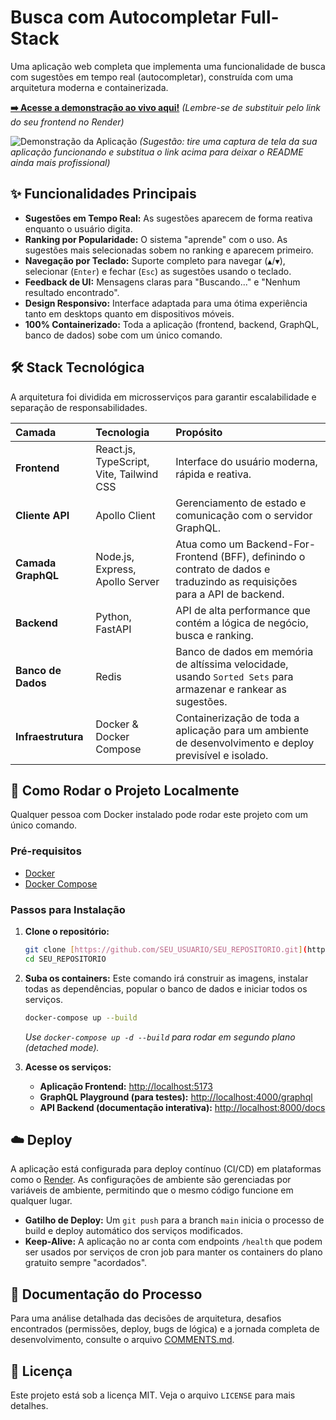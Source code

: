 # Busca com Autocompletar Full-Stack

Uma aplicação web completa que implementa uma funcionalidade de busca com sugestões em tempo real (autocompletar), construída com uma arquitetura moderna e containerizada.

**[➡️ Acesse a demonstração ao vivo aqui!](https://SEU-LINK-DO-FRONTEND.onrender.com)**
*(Lembre-se de substituir pelo link do seu frontend no Render)*

![Demonstração da Aplicação](https://i.imgur.com/image_dff271.png)
*(Sugestão: tire uma captura de tela da sua aplicação funcionando e substitua o link acima para deixar o README ainda mais profissional)*

## ✨ Funcionalidades Principais

- **Sugestões em Tempo Real:** As sugestões aparecem de forma reativa enquanto o usuário digita.
- **Ranking por Popularidade:** O sistema "aprende" com o uso. As sugestões mais selecionadas sobem no ranking e aparecem primeiro.
- **Navegação por Teclado:** Suporte completo para navegar (`▲`/`▼`), selecionar (`Enter`) e fechar (`Esc`) as sugestões usando o teclado.
- **Feedback de UI:** Mensagens claras para "Buscando..." e "Nenhum resultado encontrado".
- **Design Responsivo:** Interface adaptada para uma ótima experiência tanto em desktops quanto em dispositivos móveis.
- **100% Containerizado:** Toda a aplicação (frontend, backend, GraphQL, banco de dados) sobe com um único comando.

## 🛠️ Stack Tecnológica

A arquitetura foi dividida em microsserviços para garantir escalabilidade e separação de responsabilidades.

| Camada          | Tecnologia                         | Propósito                                                                                                            |
| :-------------- | :--------------------------------- | :------------------------------------------------------------------------------------------------------------------- |
| **Frontend** | React.js, TypeScript, Vite, Tailwind CSS | Interface do usuário moderna, rápida e reativa.                                                                      |
| **Cliente API** | Apollo Client                      | Gerenciamento de estado e comunicação com o servidor GraphQL.                                                          |
| **Camada GraphQL**| Node.js, Express, Apollo Server      | Atua como um Backend-For-Frontend (BFF), definindo o contrato de dados e traduzindo as requisições para a API de backend. |
| **Backend** | Python, FastAPI                    | API de alta performance que contém a lógica de negócio, busca e ranking.                                               |
| **Banco de Dados**| Redis                              | Banco de dados em memória de altíssima velocidade, usando `Sorted Sets` para armazenar e rankear as sugestões.         |
| **Infraestrutura**| Docker & Docker Compose            | Containerização de toda a aplicação para um ambiente de desenvolvimento e deploy previsível e isolado.                 |

## 🚀 Como Rodar o Projeto Localmente

Qualquer pessoa com Docker instalado pode rodar este projeto com um único comando.

### Pré-requisitos
- [Docker](https://www.docker.com/get-started/)
- [Docker Compose](https://docs.docker.com/compose/install/)

### Passos para Instalação

1.  **Clone o repositório:**
    ```bash
    git clone [https://github.com/SEU_USUARIO/SEU_REPOSITORIO.git](https://github.com/SEU_USUARIO/SEU_REPOSITORIO.git)
    cd SEU_REPOSITORIO
    ```

2.  **Suba os containers:**
    Este comando irá construir as imagens, instalar todas as dependências, popular o banco de dados e iniciar todos os serviços.
    ```bash
    docker-compose up --build
    ```
    *Use `docker-compose up -d --build` para rodar em segundo plano (detached mode).*

3.  **Acesse os serviços:**
    - **Aplicação Frontend:** [http://localhost:5173](http://localhost:5173)
    - **GraphQL Playground (para testes):** [http://localhost:4000/graphql](http://localhost:4000/graphql)
    - **API Backend (documentação interativa):** [http://localhost:8000/docs](http://localhost:8000/docs)

## ☁️ Deploy

A aplicação está configurada para deploy contínuo (CI/CD) em plataformas como o [Render](https://render.com). As configurações de ambiente são gerenciadas por variáveis de ambiente, permitindo que o mesmo código funcione em qualquer lugar.

- **Gatilho de Deploy:** Um `git push` para a branch `main` inicia o processo de build e deploy automático dos serviços modificados.
- **Keep-Alive:** A aplicação no ar conta com endpoints `/health` que podem ser usados por serviços de cron job para manter os containers do plano gratuito sempre "acordados".

## 📝 Documentação do Processo

Para uma análise detalhada das decisões de arquitetura, desafios encontrados (permissões, deploy, bugs de lógica) e a jornada completa de desenvolvimento, consulte o arquivo [COMMENTS.md](COMMENTS.md).

## 📄 Licença

Este projeto está sob a licença MIT. Veja o arquivo `LICENSE` para mais detalhes.
